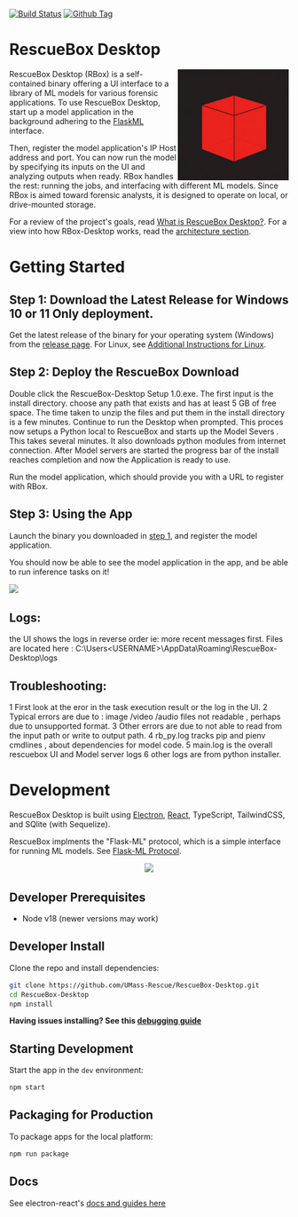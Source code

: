 [![Build Status][github-actions-status]][github-actions-url]
[![Github Tag][github-tag-image]][github-tag-url]

# RescueBox Desktop

<img align="right" width="200" src="./docs/icon.png" width="200" />

RescueBox Desktop (RBox) is a self-contained binary offering a UI interface to a library of ML models for various forensic applications. To use RescueBox Desktop, start up a model application in the background adhering to the [FlaskML](https://umass-rescue.github.io/Flask-ML/materials/guides/examples) interface. 

Then, register the model application's IP Host address and port. 
You can now run the model by specifying its inputs on the UI and analyzing outputs when ready. 
RBox handles the rest: running the jobs, and interfacing with different ML models. Since RBox is aimed toward forensic analysts, it is designed to operate on local, or drive-mounted storage.

For a review of the project's goals, read [What is RescueBox Desktop?](./docs/what-is-rescuebox-desktop.md). For a view into how RBox-Desktop works, read the [architecture section](#architecture).

# Getting Started

## Step 1: Download the Latest Release for Windows 10 or 11 Only deployment.

Get the latest release of the binary for your operating system (Windows) from the [release page](https://github.com/UMass-Rescue/RescueBox-Desktop/releases). For Linux, see [Additional Instructions for Linux](#additional-instructions-for-linux).

## Step 2: Deploy the RescueBox Download

Double click the RescueBox-Desktop Setup 1.0.exe. The first input is the install directory. choose any path that exists and has at least 5 GB of free space.
The time taken to unzip the files and put them in the install directory is a few minutes. Continue to run the Desktop when prompted.
This proces now setups a Python local to RescueBox and starts up the Model Severs . This takes several minutes. It also downloads python modules from internet connection.
After Model servers are started the progress bar of the install reaches completion and now the Application is ready to use.

Run the model application, which should provide you with a URL to register with RBox.

## Step 3: Using the App

Launch the binary you downloaded in [step 1](#step-1-download-the-latest-release), and register the model application.

You should now be able to see the model application in the app, and be able to run inference tasks on it!

![](./docs/ui-screenshot.png)

## Logs:
the UI shows the logs in reverse order ie: more recent messages first.
Files are located here : C:\Users\<USERNAME>\AppData\Roaming\RescueBox-Desktop\logs

## Troubleshooting:
1 First look at the eror in the task execution result or the log in the UI. 
2 Typical errors are due to : image /video /audio files not readable , perhaps due to unsupported format.
3 Other errors are due to not able to read from the input path or write to output path.
4 rb_py.log tracks pip and pienv cmdlines , about dependencies for model code.
5 main.log is the overall rescuebox UI and Model server logs
6 other logs are from python installer.

# Development

RescueBox Desktop is built using [Electron](https://www.electronjs.org/), [React](https://reactjs.org/), TypeScript, TailwindCSS, and SQlite (with Sequelize).

RescueBox implments the "Flask-ML" protocol, which is a simple interface for running ML models. See [Flask-ML Protocol](./docs/FlaskML-Protocol-Sequence-Diagram.png).

<p align="center">
  <img src="./docs/FlaskML-Protocol-Sequence-Diagram.png" width="450" />
</p>

## Developer Prerequisites

- Node v18 (newer versions may work)

## Developer Install

Clone the repo and install dependencies:

```bash
git clone https://github.com/UMass-Rescue/RescueBox-Desktop.git
cd RescueBox-Desktop
npm install
```

**Having issues installing? See this [debugging guide](https://github.com/electron-react-boilerplate/electron-react-boilerplate/issues/400)**

## Starting Development

Start the app in the `dev` environment:

```bash
npm start
```

## Packaging for Production

To package apps for the local platform:

```bash
npm run package
```

## Docs

See electron-react's [docs and guides here](https://electron-react-boilerplate.js.org/docs/installation)

[github-actions-status]: https://github.com/UMass-Rescue/RescueBox-Desktop/actions/workflows/test.yml/badge.svg?branch=main
[github-actions-url]: https://github.com/UMass-Rescue/RescueBox-Desktop/actions/workflows/test.yml
[github-tag-image]: https://img.shields.io/github/tag/UMass-Rescue/RescueBox-Desktop.svg?label=version
[github-tag-url]: https://github.com/UMass-Rescue/RescueBox-Desktop/releases/latest
